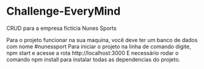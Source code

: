 # Challenge-EveryMind
CRUD para a empresa fictícia Nunes Sports

Para o projeto funcionar na sua maquina, você deve ter um banco de dados com nome #nunessport
Para iniciar o projeto na linha de comando digite, npm start e acesse a rota http://localhost:3000
E necessário rodar o comando npm install para instalar todas as dependencias do projeto.
